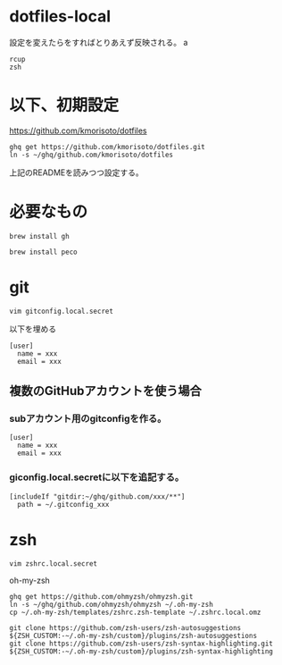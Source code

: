 # dotfiles-local

設定を変えたらをすればとりあえず反映される。
a
```shell
rcup
zsh
```

# 以下、初期設定

https://github.com/kmorisoto/dotfiles

```shell
ghq get https://github.com/kmorisoto/dotfiles.git
ln -s ~/ghq/github.com/kmorisoto/dotfiles
```

上記のREADMEを読みつつ設定する。

# 必要なもの

```shell
brew install gh
```

```shell
brew install peco
```

# git

```shell
vim gitconfig.local.secret
```

以下を埋める

```shell
[user]
  name = xxx
  email = xxx
```

## 複数のGitHubアカウントを使う場合

### subアカウント用のgitconfigを作る。

```shell
[user]
  name = xxx
  email = xxx
```

### giconfig.local.secretに以下を追記する。

```
[includeIf "gitdir:~/ghq/github.com/xxx/**"]
  path = ~/.gitconfig_xxx
```

# zsh

```shell
vim zshrc.local.secret
```

oh-my-zsh

```shell
ghq get https://github.com/ohmyzsh/ohmyzsh.git
ln -s ~/ghq/github.com/ohmyzsh/ohmyzsh ~/.oh-my-zsh
cp ~/.oh-my-zsh/templates/zshrc.zsh-template ~/.zshrc.local.omz
```

```shell
git clone https://github.com/zsh-users/zsh-autosuggestions ${ZSH_CUSTOM:-~/.oh-my-zsh/custom}/plugins/zsh-autosuggestions
git clone https://github.com/zsh-users/zsh-syntax-highlighting.git ${ZSH_CUSTOM:-~/.oh-my-zsh/custom}/plugins/zsh-syntax-highlighting
```
